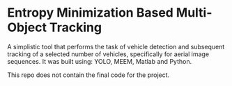 # Entropy Minimization Based Multi-Object Tracking

A simplistic tool that performs the task of vehicle detection and subsequent tracking of a selected number of vehicles, specifically for aerial image sequences. It was built using: YOLO, MEEM, Matlab and Python.

This repo does not contain the final code for the project.
